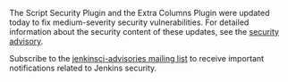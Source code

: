The Script Security Plugin and the Extra Columns Plugin were updated today to fix medium-severity security vulnerabilities. For detailed information about the security content of these updates, see the [security advisory](https://wiki.jenkins-ci.org/display/SECURITY/Jenkins+Security+Advisory+2016-04-11).

Subscribe to the [jenkinsci-advisories mailing list](/content/mailing-lists) to receive important notifications related to Jenkins security.

